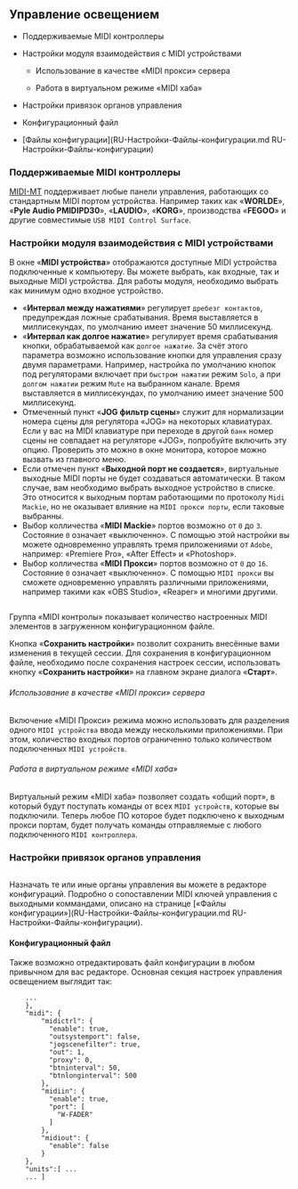 ## Управление освещением

- Поддерживаемые MIDI контроллеры

- Настройки модуля взаимодействия с MIDI устройствами
  
  - Использование в качестве «MIDI прокси» сервера
  
  - Работа в виртуальном режиме «MIDI хаба»

- Настройки привязок органов управления

- Конфигурационный файл

- [Файлы конфигурации](RU-Настройки-Файлы-конфигурации.md RU-Настройки-Файлы-конфигурации)

### Поддерживаемые MIDI контроллеры

<u>MIDI-MT</u> поддерживает любые панели управления, работающих со стандартным MIDI портом устройства.
Например таких как «**WORLDE**», «**Pyle Audio PMIDIPD30**», «**LAUDIO**», «**KORG**», производства «**FEGOO**» и другие совместимые `USB MIDI Control Surface`.

### Настройки модуля взаимодействия с MIDI устройствами

В окне «**MIDI устройства**» отображаются доступные MIDI устройства подключенные к компьютеру. Вы можете выбрать, как входные, так и выходные MIDI устройства. Для работы модуля, необходимо выбрать как минимум одно входное устройство.

- «**Интервал между нажатиями**» регулирует `дребезг контактов`, предупреждая ложные срабатывания. Время выставляется в миллисекундах, по умолчанию имеет значение 50 миллисекунд.
- «**Интервал как долгое нажатие**» регулирует время срабатывания кнопки, обрабатываемой как `долгое нажатие`. За счёт этого параметра возможно использование кнопки для управления сразу двумя параметрами. Например, настройка по умолчанию кнопок под регуляторами включает при `быстром нажатии` режим `Solo`, а при `долгом нажатии` режим `Mute` на выбранном канале. Время выставляется в миллисекундах, по умолчанию имеет значение 500 миллисекунд.
- Отмеченный пункт «**JOG фильтр сцены**» служит для нормализации номера сцены для регулятора «JOG» на некоторых клавиатурах. Если у вас на MIDI клавиатуре при переходе в другой `банк` номер сцены не совпадает на регуляторе «JOG», попробуйте включить эту опцию. Проверить это можно в окне монитора, которое можно вызвать из главного меню.
- Если отмечен пункт «**Выходной порт не создается**», виртуальные выходные MIDI порты не будет создаваться автоматически. В таком случае, вам необходимо выбрать выходное устройство в списке. Это относится к выходным портам работающими по протоколу `Midi Mackie`, но не оказывает влияние на `MIDI прокси порты`, если таковые выбранны.
- Выбор колличества «**MIDI Mackie**» портов возможно от `0` до `3`. Состояние `0` означает «выключенно». С помощью этой настройки вы можете одновременно управлять тремя приложениями от `Adobe`, например: «Premiere Pro», «After Effect» и «Photoshop».
- Выбор колличества «**MIDI Прокси**» портов возможно от `0` до `16`. Состояние `0` означает «выключенно». С помощью `MIDI прокси` вы сможете одновременно управлять различными приложениями, например такими как «OBS Studio», «Reaper» и многими другими.

<img src="https://claudiacoord.github.io/MIDI-MT/images/helper/MIDI-MT-PLUGIN-Midi.png" title="" alt="" data-align="center">

Группа «MIDI контролы» показывает количество настроенных MIDI элементов в загруженном конфигурационном файле.

Кнопка «**Сохранить настройки**» позволит сохранить внесённые вами изменения в текущей сессии. Для сохранения в конфигурационном файле, необходимо после сохранения настроек сессии, использовать кнопку «**Сохранить настройки**» на главном экране диалога «**Старт**».

###### Использование в качестве «MIDI прокси» сервера

Включение «MIDI Прокси» режима можно использовать для разделения одного `MIDI устройства` ввода между несколькими приложениями. При этом, количество входных портов ограниченно только количеством подключенных `MIDI устройств`.

###### Работа в виртуальном режиме «MIDI хаба»

Виртуальный режим «MIDI хаба» позволяет создать «общий порт», в который будут поступать команды от всех `MIDI устройств`, которые вы подключили. Теперь любое ПО которое будет подключено к выходным прокси портам, будет получать команды отправляемые с любого подключенного `MIDI контроллера`.

### Настройки привязок органов управления

<img src="https://claudiacoord.github.io/MIDI-MT/images/helper/ctrl9.png" title="" alt="" data-align="center">

Назначать те или иные органы управления вы можете в редакторе конфигураций.  Подробно о сопоставлении MIDI ключей управления с выходными коммандами, описано на странице [«Файлы конфигурации»](RU-Настройки-Файлы-конфигурации.md RU-Настройки-Файлы-конфигурации).

#### Конфигурационный файл

Также возможно отредактировать файл конфигурации в любом привычном для вас редакторе. Основная секция настроек управления освещением выглядит так:

```
    ...
    },
    "midi": {
        "midictrl": {
          "enable": true,
          "outsystemport": false,
          "jogscenefilter": true,
          "out": 1,
          "proxy": 0,
          "btninterval": 50,
          "btnlonginterval": 500
        },
        "midiin": {
          "enable": true,
          "port": [
            "W-FADER"
          ]
        },
        "midiout": {
          "enable": false
        }
    },
    "units":[ ...
    ... ]
```
